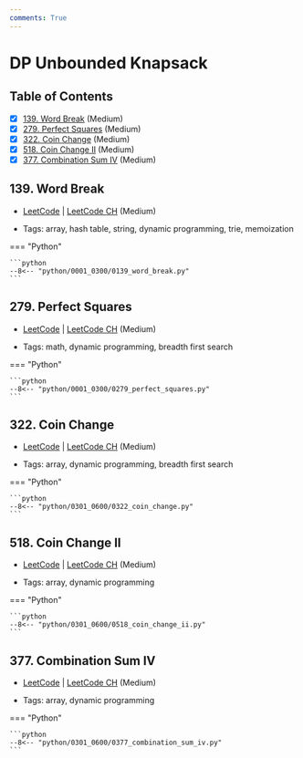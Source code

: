 ```yaml
---
comments: True
---
```


# DP Unbounded Knapsack

## Table of Contents

- [x] [139. Word Break](https://leetcode.cn/problems/word-break/) (Medium)
- [x] [279. Perfect Squares](https://leetcode.cn/problems/perfect-squares/) (Medium)
- [x] [322. Coin Change](https://leetcode.cn/problems/coin-change/) (Medium)
- [x] [518. Coin Change II](https://leetcode.cn/problems/coin-change-ii/) (Medium)
- [x] [377. Combination Sum IV](https://leetcode.cn/problems/combination-sum-iv/) (Medium)

## 139. Word Break

-   [LeetCode](https://leetcode.com/problems/word-break/) | [LeetCode CH](https://leetcode.cn/problems/word-break/) (Medium)

-   Tags: array, hash table, string, dynamic programming, trie, memoization

=== "Python"

    ```python
    --8<-- "python/0001_0300/0139_word_break.py"
    ```



## 279. Perfect Squares

-   [LeetCode](https://leetcode.com/problems/perfect-squares/) | [LeetCode CH](https://leetcode.cn/problems/perfect-squares/) (Medium)

-   Tags: math, dynamic programming, breadth first search

=== "Python"

    ```python
    --8<-- "python/0001_0300/0279_perfect_squares.py"
    ```



## 322. Coin Change

-   [LeetCode](https://leetcode.com/problems/coin-change/) | [LeetCode CH](https://leetcode.cn/problems/coin-change/) (Medium)

-   Tags: array, dynamic programming, breadth first search

=== "Python"

    ```python
    --8<-- "python/0301_0600/0322_coin_change.py"
    ```



## 518. Coin Change II

-   [LeetCode](https://leetcode.com/problems/coin-change-ii/) | [LeetCode CH](https://leetcode.cn/problems/coin-change-ii/) (Medium)

-   Tags: array, dynamic programming

=== "Python"

    ```python
    --8<-- "python/0301_0600/0518_coin_change_ii.py"
    ```



## 377. Combination Sum IV

-   [LeetCode](https://leetcode.com/problems/combination-sum-iv/) | [LeetCode CH](https://leetcode.cn/problems/combination-sum-iv/) (Medium)

-   Tags: array, dynamic programming

=== "Python"

    ```python
    --8<-- "python/0301_0600/0377_combination_sum_iv.py"
    ```
